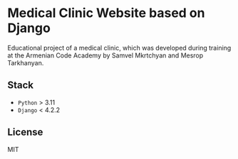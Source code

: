 # Medical Clinic Website based on Django

Educational project of a medical clinic, which was developed during training at the Armenian Code Academy by Samvel Mkrtchyan and Mesrop Tarkhanyan.

## Stack

* `Python` > 3.11
* `Django` < 4.2.2

## License

MIT
